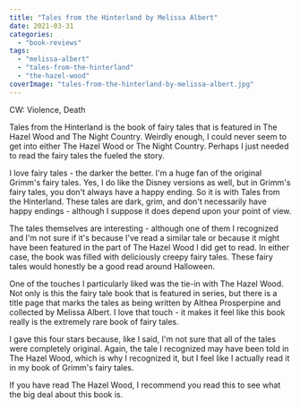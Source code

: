 ```yaml
---
title: "Tales from the Hinterland by Melissa Albert"
date: 2021-03-31
categories: 
  - "book-reviews"
tags: 
  - "melissa-albert"
  - "tales-from-the-hinterland"
  - "the-hazel-wood"
coverImage: "tales-from-the-hinterland-by-melissa-albert.jpg"
---
```


CW: Violence, Death

Tales from the Hinterland is the book of fairy tales that is featured in The Hazel Wood and The Night Country. Weirdly enough, I could never seem to get into either The Hazel Wood or The Night Country. Perhaps I just needed to read the fairy tales the fueled the story.

I love fairy tales - the darker the better. I'm a huge fan of the original Grimm's fairy tales. Yes, I do like the Disney versions as well, but in Grimm's fairy tales, you don't always have a happy ending. So it is with Tales from the Hinterland. These tales are dark, grim, and don't necessarily have happy endings - although I suppose it does depend upon your point of view.

The tales themselves are interesting - although one of them I recognized and I'm not sure if it's because I've read a similar tale or because it might have been featured in the part of The Hazel Wood I did get to read. In either case, the book was filled with deliciously creepy fairy tales. These fairy tales would honestly be a good read around Halloween.

One of the touches I particularly liked was the tie-in with The Hazel Wood. Not only is this the fairy tale book that is featured in series, but there is a title page that marks the tales as being written by Althea Prosperpine and collected by Melissa Albert. I love that touch - it makes it feel like this book really is the extremely rare book of fairy tales.

I gave this four stars because, like I said, I'm not sure that all of the tales were completely original. Again, the tale I recognized may have been told in The Hazel Wood, which is why I recognized it, but I feel like I actually read it in my book of Grimm's fairy tales.

If you have read The Hazel Wood, I recommend you read this to see what the big deal about this book is.
